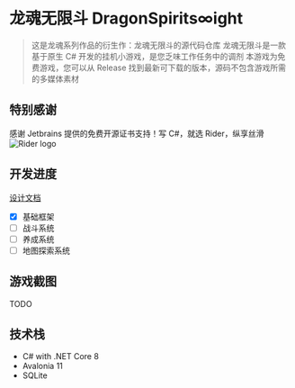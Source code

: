 # 龙魂无限斗 DragonSpirits∞ight

> 这是龙魂系列作品的衍生作：龙魂无限斗的源代码仓库
> 龙魂无限斗是一款基于原生 C# 开发的挂机小游戏，是您乏味工作任务中的调剂
> 本游戏为免费游戏，您可以从 Release 找到最新可下载的版本，源码不包含游戏所需的多媒体素材

## 特别感谢

感谢 Jetbrains 提供的免费开源证书支持！写 C#，就选 Rider，纵享丝滑
![Rider logo](https://resources.jetbrains.com/storage/products/company/brand/logos/Rider.png)

## 开发进度

[设计文档](https://docs.qq.com/doc/DRkVCcUtBbHFoYmpT?is_no_hook_redirect=1)

- [x] 基础框架
- [ ] 战斗系统
- [ ] 养成系统
- [ ] 地图探索系统

## 游戏截图

TODO

## 技术栈

- C# with .NET Core 8
- Avalonia 11
- SQLite

